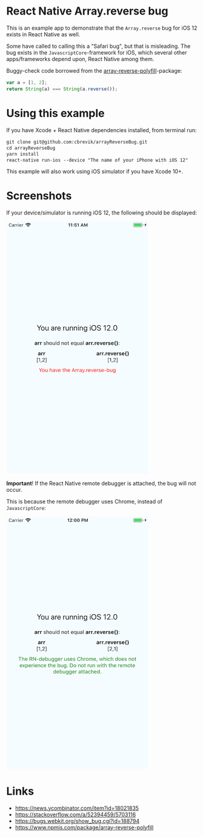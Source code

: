 # React Native Array.reverse bug

This is an example app to demonstrate that the `Array.reverse` bug for iOS 12 exists in React Native as well.

Some have called to calling this a "Safari bug", but that is misleading. The bug exists in the `JavascriptCore`-framework for iOS, which several other apps/frameworks depend upon, React Native among them.

Buggy-check code borrowed from the [array-reverse-polyfill](https://github.com/fanmingfei/array-reverse-ios12/blob/0c54a037a30113fa4027a0972c58fdd90fac4747/index.js#L3)-package:

```javascript
var a = [1, 2];
return String(a) === String(a.reverse());
```

# Using this example

If you have Xcode + React Native dependencies installed, from terminal run:

```shell
git clone git@github.com:cbrevik/arrayReverseBug.git
cd arrayReverseBug
yarn install
react-native run-ios --device "The name of your iPhone with iOS 12"
```

This example will also work using iOS simulator if you have Xcode 10+.

# Screenshots

If your device/simulator is running iOS 12, the following should be displayed:

![Buggy iOS 12 screenshot](./.github/red.png)

**Important**! If the React Native remote debugger is attached, the bug will not occur.

This is because the remote debugger uses Chrome, instead of `JavascriptCore`:

![Non-buggy iOS 12 screenshot](./.github/green.png)

# Links

- https://news.ycombinator.com/item?id=18021835
- https://stackoverflow.com/a/52394459/5703116
- https://bugs.webkit.org/show_bug.cgi?id=188794
- https://www.npmjs.com/package/array-reverse-polyfill
